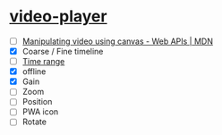 [video-player](https://dirkarnez.github.io/video-player)
========================================================
- [ ] [Manipulating video using canvas - Web APIs | MDN](https://developer.mozilla.org/en-US/docs/Web/API/Canvas_API/Manipulating_video_using_canvas)
- [x] Coarse / Fine timeline
- [ ] [Time range](https://github.com/dirkarnez/video-player/blob/main/index.html#L108)
- [x] offline
- [x] Gain
- [ ] Zoom
- [ ] Position
- [ ] PWA icon
- [ ] Rotate
